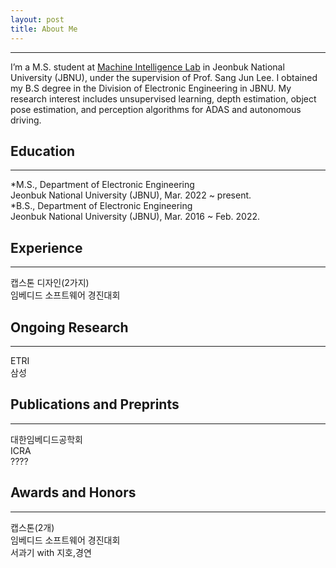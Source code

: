 ```yaml
---
layout: post
title: About Me
---
```

* * *
I’m a M.S. student at  [Machine Intelligence Lab](https://sites.google.com/view/miljbnu) in Jeonbuk National University (JBNU), under the supervision of Prof. Sang Jun Lee. I obtained my B.S degree in the Division of Electronic Engineering in JBNU. My research interest includes unsupervised learning, depth estimation, object pose estimation, and perception algorithms for ADAS and autonomous driving.  

## Education
* * *
*M.S., Department of Electronic Engineering  
  Jeonbuk National University (JBNU), Mar. 2022 ~ present.  
*B.S., Department of Electronic Engineering  
  Jeonbuk National University (JBNU), Mar. 2016 ~ Feb. 2022.  

## Experience
* * *
캡스톤 디자인(2가지)  
임베디드 소프트웨어 경진대회  

## Ongoing Research
* * *
ETRI  
삼성  

## Publications and Preprints
* * *
대한임베디드공학회  
ICRA  
????  

## Awards and Honors
* * *
캡스톤(2개)  
임베디드 소프트웨어 경진대회  
서과기 with 지호,경연  
